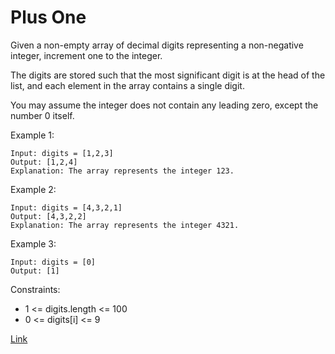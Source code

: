 # Plus One #
Given a non-empty array of decimal digits representing a non-negative integer, increment one to the integer.

The digits are stored such that the most significant digit is at the head of the list, and each element in the array contains a single digit.

You may assume the integer does not contain any leading zero, except the number 0 itself.

Example 1:
```
Input: digits = [1,2,3]
Output: [1,2,4]
Explanation: The array represents the integer 123.
```

Example 2:
```
Input: digits = [4,3,2,1]
Output: [4,3,2,2]
Explanation: The array represents the integer 4321.
```

Example 3:
```
Input: digits = [0]
Output: [1]
```

Constraints:
- 1 <= digits.length <= 100
- 0 <= digits[i] <= 9

[Link](https://leetcode.com/problems/plus-one/)